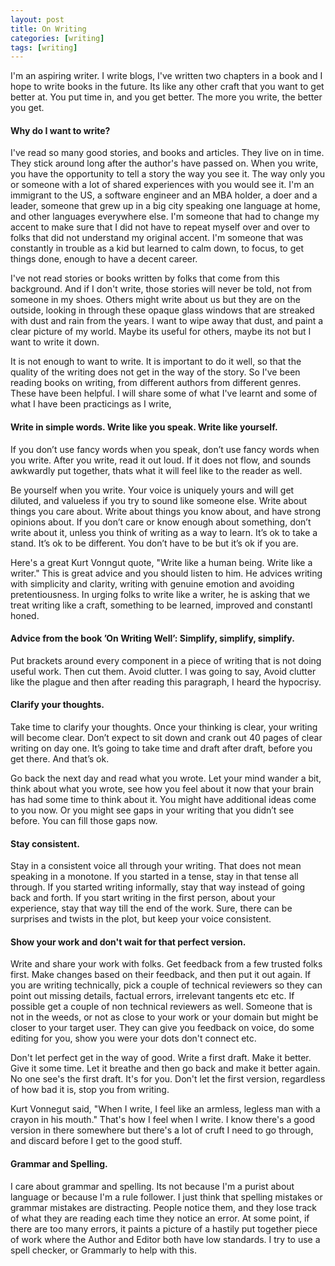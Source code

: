 ```yaml
---
layout: post
title: On Writing
categories: [writing]
tags: [writing]
---
```


I'm an aspiring writer. I write blogs, I've written two chapters in a book and I hope to write books in the future. Its like any other craft that you want to get better at. You put time in, and you get better. The more you write, the better you get.

#### Why do I want to write?

I've read so many good stories, and books and articles. They live on in time. They stick around long after the author's have passed on. When you write, you have the opportunity to tell a story the way you see it. The way only you or someone with a lot of shared experiences with you would see it. I'm an immigrant to the US, a software engineer and an MBA holder, a doer and a leader, someone that grew up in a big city speaking one language at home, and other languages everywhere else. I'm someone that had to change my accent to make sure that I did not have to repeat myself over and over to folks that did not understand my original accent. I'm someone that was constantly in trouble as a kid but learned to calm down, to focus, to get things done, enough to have a decent career. 

I've not read stories or books written by folks that come from this background. And if I don't write, those stories will never be told, not from someone in my shoes. Others might write about us but they are on the outside, looking in through these opaque glass windows that are streaked with dust and rain from the years. I want to wipe away that dust, and paint a clear picture of my world. Maybe its useful for others, maybe its not but I want to write it down.

It is not enough to want to write. It is important to do it well, so that the quality of the writing does not get in the way of the story. So I've been reading books on writing, from different authors from different genres. These have been helpful. I will share some of what I've learnt and some of what I have been practicings as I write,

#### Write in simple words. Write like you speak. Write like yourself. 
If you don’t use fancy words when you speak, don’t use fancy words when you write. After you write, read it out loud. If it does not flow, and sounds awkwardly put together, thats what it will feel like to the reader as well.

Be yourself when you write. Your voice is uniquely yours and will get diluted, and valueless if you try to sound like someone else. Write about things you care about. Write about things you know about, and have strong opinions about. If you don’t care or know enough about something, don’t write about it, unless you think of writing as a way to learn. It’s ok to take a stand. It’s ok to be different. You don’t have to be but it’s ok if you are.

Here's a great Kurt Vonngut quote, "Write like a human being. Write like a writer." This is great advice and you should listen to him. He advices writing with simplicity and clarity, writing with genuine emotion and avoiding pretentiousness. In urging folks to write like a writer, he is asking that we treat writing like a craft, something to be learned, improved and constantl honed.

#### Advice from the book ’On Writing Well’: Simplify, simplify, simplify.
Put brackets around every component in a piece of writing that is not doing useful work. Then cut them. Avoid clutter. I was going to say, Avoid clutter like the plague and then after reading this paragraph, I heard the hypocrisy. 

#### Clarify your thoughts.
Take time to clarify your thoughts. Once your thinking is clear, your writing will become clear. Don’t expect to sit down and crank out 40 pages of clear writing on day one. It’s going to take time and draft after draft, before you get there. And that’s ok.

Go back the next day and read what you wrote. Let your mind wander a bit, think about what you wrote, see how you feel about it now that your brain has had some time to think about it. You might have additional ideas come to you now. Or you might see gaps in your writing that you didn’t see before. You can fill those gaps now.

#### Stay consistent.
Stay in a consistent voice all through your writing. That does not mean speaking in a monotone. If you started in a tense, stay in that tense all through. If you started writing informally, stay that way instead of going back and forth. If you start writing in the first person, about your experience, stay that way till the end of the work.
Sure, there can be surprises and twists in the plot, but keep your voice consistent.

#### Show your work and don't wait for that perfect version.
Write and share your work with folks. Get feedback from a few trusted folks first. Make changes based on their feedback, and then put it out again. If you are writing technically, pick a couple of technical reviewers so they can point out missing details, factual errors, irrelevant tangents etc etc. If possible get a couple of non technical reviewers as well. Someone that is not in the weeds, or not as close to your work or your domain but might be closer to your target user. They can give you feedback on voice, do some editing for you, show you were your dots don't connect etc.

Don't let perfect get in the way of good. Write a first draft. Make it better. Give it some time. Let it breathe and then go back and make it better again. No one see's the first draft. It's for you. Don't let the first version, regardless of how bad it is, stop you from writing.

Kurt Vonnegut said, "When I write, I feel like an armless, legless man with a crayon in his mouth." That's how I feel when I write. I know there's a good version in there somewhere but there's a lot of cruft I need to go through, and discard before I get to the good stuff.

#### Grammar and Spelling.
I care about grammar and spelling. Its not because I'm a purist about language or because I'm a rule follower. I just think that spelling mistakes or grammar mistakes are distracting. People notice them, and they lose track of what they are reading each time they notice an error. At some point, if there are too many errors, it paints a picture of a hastily put together piece of work where the Author and Editor both have low standards. I try to use a spell checker, or Grammarly to help with this. 
